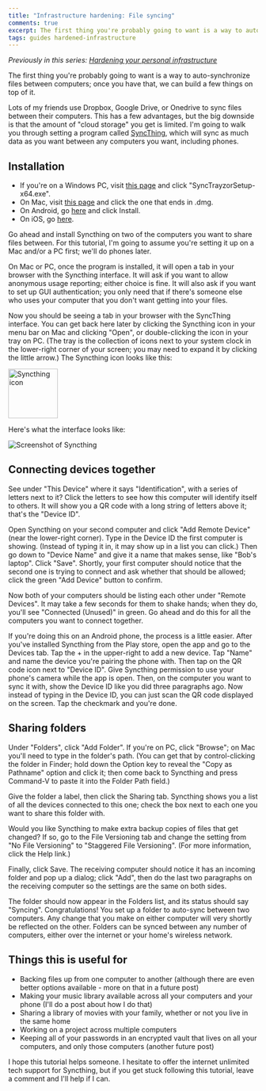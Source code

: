 ```yaml
---
title: "Infrastructure hardening: File syncing"
comments: true
excerpt: The first thing you're probably going to want is a way to auto-synchronize files between computers; once you have that, we can build a few things on top of it.
tags: guides hardened-infrastructure
---
```


_Previously in this series: [Hardening your personal infrastructure](/blog/Hardening-your-personal-infrastructure.html)_

The first thing you're probably going to want is a way to auto-synchronize files between computers; once you have that, we can build a few things on top of it.

Lots of my friends use Dropbox, Google Drive, or Onedrive to sync files between their computers. This has a few advantages, but the big downside is that the amount of "cloud storage" you get is limited. I'm going to walk you through setting a program called [SyncThing](https://syncthing.net/), which will sync as much data as you want between any computers you want, including phones.

## Installation

- If you're on a Windows PC, visit [this page](https://github.com/canton7/SyncTrayzor/releases/latest) and click "SyncTrayzorSetup-x64.exe".
- On Mac, visit [this page](https://github.com/syncthing/syncthing-macos/releases/latest) and click the one that ends in .dmg.
- On Android, go [here](https://play.google.com/store/apps/details?id=com.nutomic.syncthingandroid) and click Install.
- On iOS, go [here](https://apps.apple.com/us/app/mobiussync/id1539203216?ign-itsct=apps_box&ign-itscg=30200).

Go ahead and install Syncthing on two of the computers you want to share files between. For this tutorial, I'm going to assume you're setting it up on a Mac and/or a PC first; we'll do phones later. 

On Mac or PC, once the program is installed, it will open a tab in your browser with the Syncthing interface. It will ask if you want to allow anonymous usage reporting; either choice is fine. It will also ask if you want to set up GUI authentication; you only need that if there's someone else who uses your computer that you don't want getting into your files.

Now you should be seeing a tab in your browser with the SyncThing interface. You can get back here later by clicking the Syncthing icon in your menu bar on Mac and clicking "Open", or double-clicking the icon in your tray on PC. (The tray is the collection of icons next to your system clock in the lower-right corner of your screen; you may need to expand it by clicking the little arrow.) The Syncthing icon looks like this:

<img alt="Syncthing icon" src="{{'/assets/2021-07-20/Syncthing-icon.png' | absolute_url }}" width=100 />

Here's what the interface looks like:

<img class="photo" src="{{'/assets/2021-07-20/Syncthing-interface.png' | absolute_url }}" alt='Screenshot of Syncthing' />

## Connecting devices together

See under "This Device" where it says "Identification", with a series of letters next to it? Click the letters to see how this computer will identify itself to others. It will show you a QR code with a long string of letters above it; that's the "Device ID".

Open Syncthing on your second computer and click "Add Remote Device" (near the lower-right corner). Type in the Device ID the first computer is showing. (Instead of typing it in, it may show up in a list you can click.) Then go down to "Device Name" and give it a name that makes sense, like "Bob's laptop". Click "Save". Shortly, your first computer should notice that the second one is trying to connect and ask whether that should be allowed; click the green "Add Device" button to confirm. 

Now both of your computers should be listing each other under "Remote Devices". It may take a few seconds for them to shake hands; when they do, you'll see "Connected (Unused)" in green. Go ahead and do this for all the computers you want to connect together.

If you're doing this on an Android phone, the process is a little easier. After you've installed Syncthing from the Play store, open the app and go to the Devices tab. Tap the + in the upper-right to add a new device. Tap "Name" and name the device you're pairing the phone with. Then tap on the QR code icon next to "Device ID". Give Syncthing permission to use your phone's camera while the app is open. Then, on the computer you want to sync it with, show the Device ID like you did three paragraphs ago. Now instead of typing in the Device ID, you can just scan the QR code displayed on the screen. Tap the checkmark and you're done.

## Sharing folders

Under "Folders", click "Add Folder". If you're on PC, click "Browse"; on Mac you'll need to type in the folder's path. (You can get that by control-clicking the folder in Finder; hold down the Option key to reveal the "Copy as Pathname" option and click it; then come back to Syncthing and press Command-V to paste it into the Folder Path field.)

Give the folder a label, then click the Sharing tab. Syncthing shows you a list of all the devices connected to this one; check the box next to each one you want to share this folder with.

Would you like Syncthing to make extra backup copies of files that get changed? If so, go to the File Versioning tab and change the setting from "No File Versioning" to "Staggered File Versioning". (For more information, click the Help link.)

Finally, click Save. The receiving computer should notice it has an incoming folder and pop up a dialog; click "Add", then do the last two paragraphs on the receiving computer so the settings are the same on both sides.

The folder should now appear in the Folders list, and its status should say "Syncing". Congratulations! You set up a folder to auto-sync between two computers. Any change that you make on either computer will very shortly be reflected on the other. Folders can be synced between any number of computers, either over the internet or your home's wireless network.

## Things this is useful for

- Backing files up from one computer to another (although there are even better options available - more on that in a future post)
- Making your music library available across all your computers and your phone (I'll do a post about how I do that)
- Sharing a library of movies with your family, whether or not you live in the same home
- Working on a project across multiple computers
- Keeping all of your passwords in an encrypted vault that lives on all your computers, and only those computers (another future post)

I hope this tutorial helps someone. I hesitate to offer the internet unlimited tech support for Syncthing, but if you get stuck following this tutorial, leave a comment and I'll help if I can.
